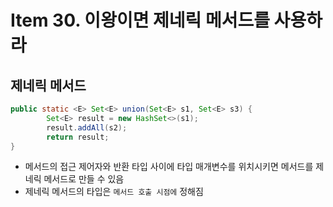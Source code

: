 # Item 30. 이왕이면 제네릭 메서드를 사용하라

## 제네릭 메서드

```java
public static <E> Set<E> union(Set<E> s1, Set<E> s3) {
		Set<E> result = new HashSet<>(s1);
		result.addAll(s2);
		return result;
}
```

- 메서드의 접근 제어자와 반환 타입 사이에 타입 매개변수를 위치시키면 메서드를 제네릭 메서드로 만들 수 있음
- 제네릭 메서드의 타입은 `메서드 호출 시점에` 정해짐
